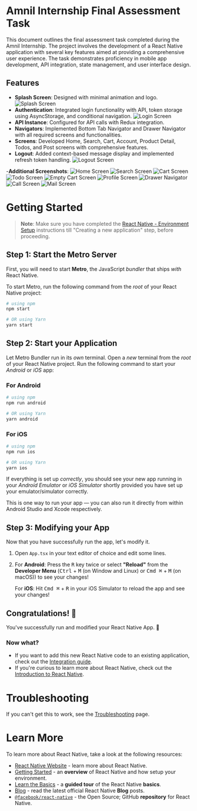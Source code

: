 
# Amnil Internship Final Assessment Task

This document outlines the final assessment task completed during the Amnil Internship. The project involves the development of a React Native application with several key features aimed at providing a comprehensive user experience. The task demonstrates proficiency in mobile app development, API integration, state management, and user interface design.

## Features

- **Splash Screen**: Designed with minimal animation and logo.
![Splash Screen](./src/assets/screenshots/Splash.png)
- **Authentication**: Integrated login functionality with API, token storage using AsyncStorage, and conditional navigation.
![Login Screen](./src/assets/screenshots/login.png)
- **API Instance**: Configured for API calls with Redux integration.
- **Navigators**: Implemented Bottom Tab Navigator and Drawer Navigator with all required screens and functionalities.
- **Screens**: Developed Home, Search, Cart, Account, Product Detail, Todos, and Post screens with comprehensive features.
- **Logout**: Added context-based message display and implemented refresh token handling.
![Logout Screen](./src/assets/screenshots/toast.png)

-**Additional Screenshots**:
![Home Screen](./src/assets/screenshots/Home.png)
![Search Screen](./src/assets/screenshots/search.png)
![Cart Screen](./src/assets/screenshots/cart.png)
![Todo Screen](./src/assets/screenshots/todo.png)
![Empty Cart Screen](./src/assets/screenshots/cart1.png)
![Profile Screen](./src/assets/screenshots/profile.png)
![Drawer Navigator](./src/assets/screenshots/drawer.png)
![Call Screen](./src/assets/screenshots/contact.png)
![Mail Screen](./src/assets/screenshots/email.png)


# Getting Started

>**Note**: Make sure you have completed the [React Native - Environment Setup](https://reactnative.dev/docs/environment-setup) instructions till "Creating a new application" step, before proceeding.

## Step 1: Start the Metro Server

First, you will need to start **Metro**, the JavaScript _bundler_ that ships _with_ React Native.

To start Metro, run the following command from the _root_ of your React Native project:

```bash
# using npm
npm start

# OR using Yarn
yarn start
```

## Step 2: Start your Application

Let Metro Bundler run in its _own_ terminal. Open a _new_ terminal from the _root_ of your React Native project. Run the following command to start your _Android_ or _iOS_ app:

### For Android

```bash
# using npm
npm run android

# OR using Yarn
yarn android
```

### For iOS

```bash
# using npm
npm run ios

# OR using Yarn
yarn ios
```

If everything is set up _correctly_, you should see your new app running in your _Android Emulator_ or _iOS Simulator_ shortly provided you have set up your emulator/simulator correctly.

This is one way to run your app — you can also run it directly from within Android Studio and Xcode respectively.

## Step 3: Modifying your App

Now that you have successfully run the app, let's modify it.

1. Open `App.tsx` in your text editor of choice and edit some lines.
2. For **Android**: Press the <kbd>R</kbd> key twice or select **"Reload"** from the **Developer Menu** (<kbd>Ctrl</kbd> + <kbd>M</kbd> (on Window and Linux) or <kbd>Cmd ⌘</kbd> + <kbd>M</kbd> (on macOS)) to see your changes!

   For **iOS**: Hit <kbd>Cmd ⌘</kbd> + <kbd>R</kbd> in your iOS Simulator to reload the app and see your changes!

## Congratulations! :tada:

You've successfully run and modified your React Native App. :partying_face:

### Now what?

- If you want to add this new React Native code to an existing application, check out the [Integration guide](https://reactnative.dev/docs/integration-with-existing-apps).
- If you're curious to learn more about React Native, check out the [Introduction to React Native](https://reactnative.dev/docs/getting-started).

# Troubleshooting

If you can't get this to work, see the [Troubleshooting](https://reactnative.dev/docs/troubleshooting) page.

# Learn More

To learn more about React Native, take a look at the following resources:

- [React Native Website](https://reactnative.dev) - learn more about React Native.
- [Getting Started](https://reactnative.dev/docs/environment-setup) - an **overview** of React Native and how setup your environment.
- [Learn the Basics](https://reactnative.dev/docs/getting-started) - a **guided tour** of the React Native **basics**.
- [Blog](https://reactnative.dev/blog) - read the latest official React Native **Blog** posts.
- [`@facebook/react-native`](https://github.com/facebook/react-native) - the Open Source; GitHub **repository** for React Native.
